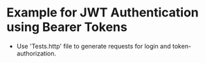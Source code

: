 # Example for JWT Authentication using Bearer Tokens

* Use 'Tests.http' file to generate requests for login and token-authorization. 
